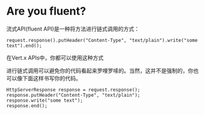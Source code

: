 # Are you fluent?

流式API(fluent API)是一种将方法进行链式调用的方式：
```
request.response().putHeader("Content-Type", "text/plain").write("some text").end();
```
在Vert.x APIs中，你都可以使用这种方式

进行链式调用可以避免你的代码看起来罗哩罗嗦的。当然，这并不是强制的，你也可以像下面这样书写你的代码。
```
HttpServerResponse response = request.response();
response.putHeader("Content-Type", "text/plain");
response.write("some text");
response.end();
```
